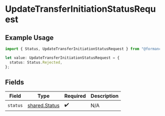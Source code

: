 # UpdateTransferInitiationStatusRequest

## Example Usage

```typescript
import { Status, UpdateTransferInitiationStatusRequest } from "@formance/formance-sdk/sdk/models/shared";

let value: UpdateTransferInitiationStatusRequest = {
  status: Status.Rejected,
};
```

## Fields

| Field                                                 | Type                                                  | Required                                              | Description                                           |
| ----------------------------------------------------- | ----------------------------------------------------- | ----------------------------------------------------- | ----------------------------------------------------- |
| `status`                                              | [shared.Status](../../../sdk/models/shared/status.md) | :heavy_check_mark:                                    | N/A                                                   |